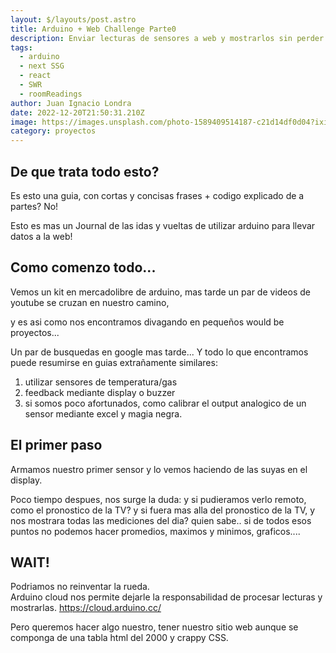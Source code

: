 ```yaml
---
layout: $/layouts/post.astro
title: Arduino + Web Challenge Parte0
description: Enviar lecturas de sensores a web y mostrarlos sin perder la cabeza!
tags:
  - arduino
  - next SSG
  - react
  - SWR
  - roomReadings
author: Juan Ignacio Londra 
date: 2022-12-20T21:50:31.210Z
image: https://images.unsplash.com/photo-1589409514187-c21d14df0d04?ixid=MnwxMjA3fDB8MHxwaG90by1wYWdlfHx8fGVufDB8fHx8&ixlib=rb-1.2.1&auto=format&fit=crop&w=1650&q=80
category: proyectos
---
```


## De que trata todo esto?
Es esto una guia, con cortas y concisas frases + codigo explicado de a partes? No!

Esto es mas un Journal de las idas y vueltas de utilizar arduino para llevar datos a la web!


## Como comenzo todo...
Vemos un kit en mercadolibre de arduino, 
mas tarde un par de videos de youtube se cruzan en nuestro camino, 

y es asi como nos encontramos divagando en pequeños would be proyectos...

Un par de busquedas en google mas tarde... 
Y todo lo que encontramos puede resumirse en guias extrañamente similares:
  1. utilizar sensores de temperatura/gas
  2. feedback mediante display o buzzer 
  3. si somos poco afortunados, como calibrar el output analogico de un sensor mediante excel y magia negra.  

## El primer paso
Armamos nuestro primer sensor y lo vemos haciendo de las suyas en el display.

Poco tiempo despues, nos surge la duda: y si pudieramos verlo remoto, como el pronostico de la TV? 
y si fuera mas alla del pronostico de la TV, y nos mostrara todas las mediciones del dia? 
quien sabe.. si de todos esos puntos no podemos hacer promedios, maximos y minimos, graficos....
 


## WAIT!
Podriamos no reinventar la rueda.  
Arduino cloud nos permite dejarle la responsabilidad de procesar lecturas y mostrarlas. 
https://cloud.arduino.cc/ 

Pero queremos hacer algo nuestro, tener nuestro sitio web aunque se componga de una tabla html del 2000 y crappy CSS.
 

 


